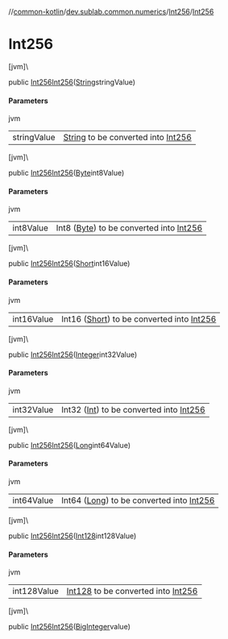 //[common-kotlin](../../../index.md)/[dev.sublab.common.numerics](../index.md)/[Int256](index.md)/[Int256](-int256.md)

# Int256

[jvm]\

public [Int256](index.md)[Int256](-int256.md)([String](https://docs.oracle.com/javase/8/docs/api/java/lang/String.html)stringValue)

#### Parameters

jvm

| | |
|---|---|
| stringValue | [String](https://kotlinlang.org/api/latest/jvm/stdlib/kotlin/-string/index.html) to be converted into [Int256](index.md) |

[jvm]\

public [Int256](index.md)[Int256](-int256.md)([Byte](https://docs.oracle.com/javase/8/docs/api/java/lang/Byte.html)int8Value)

#### Parameters

jvm

| | |
|---|---|
| int8Value | Int8 ([Byte](https://kotlinlang.org/api/latest/jvm/stdlib/kotlin/-byte/index.html)) to be converted into [Int256](index.md) |

[jvm]\

public [Int256](index.md)[Int256](-int256.md)([Short](https://docs.oracle.com/javase/8/docs/api/java/lang/Short.html)int16Value)

#### Parameters

jvm

| | |
|---|---|
| int16Value | Int16 ([Short](https://kotlinlang.org/api/latest/jvm/stdlib/kotlin/-short/index.html)) to be converted into [Int256](index.md) |

[jvm]\

public [Int256](index.md)[Int256](-int256.md)([Integer](https://docs.oracle.com/javase/8/docs/api/java/lang/Integer.html)int32Value)

#### Parameters

jvm

| | |
|---|---|
| int32Value | Int32 ([Int](https://kotlinlang.org/api/latest/jvm/stdlib/kotlin/-int/index.html)) to be converted into [Int256](index.md) |

[jvm]\

public [Int256](index.md)[Int256](-int256.md)([Long](https://docs.oracle.com/javase/8/docs/api/java/lang/Long.html)int64Value)

#### Parameters

jvm

| | |
|---|---|
| int64Value | Int64 ([Long](https://kotlinlang.org/api/latest/jvm/stdlib/kotlin/-long/index.html)) to be converted into [Int256](index.md) |

[jvm]\

public [Int256](index.md)[Int256](-int256.md)([Int128](../-int128/index.md)int128Value)

#### Parameters

jvm

| | |
|---|---|
| int128Value | [Int128](../-int128/index.md) to be converted into [Int256](index.md) |

[jvm]\

public [Int256](index.md)[Int256](-int256.md)([BigInteger](https://docs.oracle.com/javase/8/docs/api/java/math/BigInteger.html)value)
